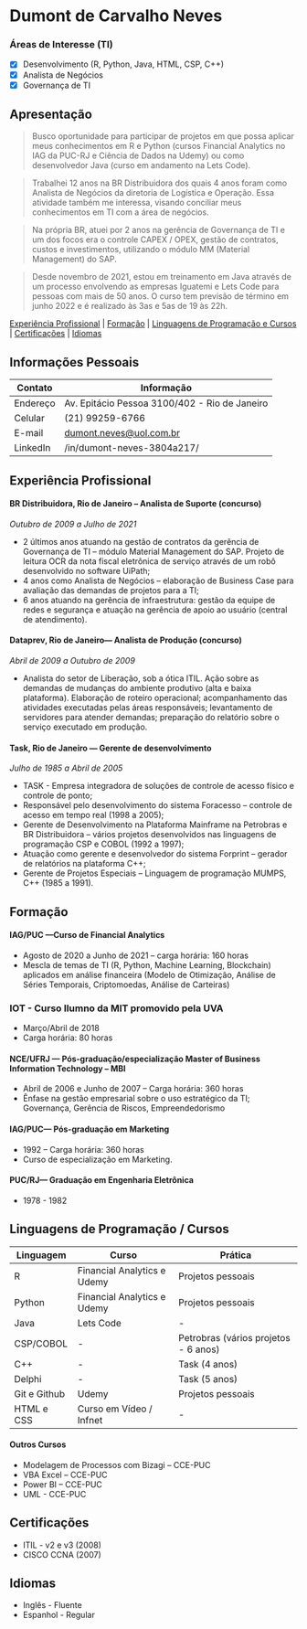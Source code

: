 # Dumont de Carvalho Neves
### Áreas de Interesse (TI)
- [X] Desenvolvimento (R, Python, Java, HTML, CSP, C++)
- [X] Analista de Negócios
- [X] Governança de TI

## Apresentação
>Busco oportunidade para participar de projetos em que possa aplicar meus conhecimentos em R e Python (cursos Financial Analytics no IAG da PUC-RJ e Ciência de Dados na Udemy) ou como desenvolvedor Java (curso em andamento na Lets Code).   

>Trabalhei 12 anos na BR Distribuidora dos quais 4 anos foram como Analista de Negócios da diretoria de Logística e Operação. Essa atividade também me interessa, visando conciliar meus conhecimentos em TI com a área de negócios. 

>Na própria BR, atuei por 2 anos na gerência de Governança de TI e um dos focos era o controle CAPEX / OPEX, gestão de contratos, custos e investimentos, utilizando o módulo MM (Material Management) do SAP.

>Desde novembro de 2021, estou em treinamento em Java através de um processo envolvendo as empresas Iguatemi e Lets Code para pessoas com mais de 50 anos.  O curso tem previsão de término em junho 2022 e é realizado às 3as e 5as de 19 às 22h.

[Experiência Profissional](#experiência-profissional) |
[Formação](#formação) |
[Linguagens de Programação e Cursos](#linguagens-de-programação--cursos) |
[Certificações](#certificações) |
[Idiomas](#idiomas)
## Informações Pessoais
Contato | Informação
----------- | ---------
Endereço | Av. Epitácio Pessoa 3100/402 - Rio de Janeiro
Celular | (21) 99259-6766
E-mail | dumont.neves@uol.com.br
LinkedIn | /in/dumont-neves-3804a217/

## Experiência Profissional
#### BR Distribuidora, Rio de Janeiro – Analista de Suporte (concurso)
_Outubro de 2009 a Julho de 2021_
* 2 últimos anos atuando na gestão de contratos da gerência de Governança de TI – módulo Material Management do SAP.  Projeto de leitura OCR da nota fiscal eletrônica de serviço através de um robô desenvolvido no software UiPath;
* 4 anos como Analista de Negócios – elaboração de Business Case para avaliação das demandas de projetos para a TI;
* 6 anos atuando na gerência de infraestrutura: gestão da equipe de redes e segurança e atuação na gerência de apoio ao usuário (central de atendimento). 

#### Dataprev, Rio de Janeiro— Analista de Produção (concurso)
_Abril de 2009 a Outubro de 2009_
* Analista do setor de Liberação, sob a ótica ITIL.  Ação sobre as demandas de mudanças do ambiente produtivo (alta e baixa plataforma). Elaboração de roteiro operacional; acompanhamento das atividades executadas pelas áreas responsáveis; levantamento de servidores para atender demandas; preparação do relatório sobre o serviço executado em produção.

#### Task, Rio de Janeiro — Gerente de desenvolvimento
_Julho de 1985 a Abril de 2005_
* TASK - Empresa integradora de soluções de controle de acesso físico e controle de ponto;
* Responsável pelo desenvolvimento do sistema Foracesso – controle de acesso em tempo real (1998 a 2005); 
* Gerente de Desenvolvimento na Plataforma Mainframe na Petrobras e BR Distribuidora – vários projetos desenvolvidos nas linguagens de programação CSP e COBOL (1992 a 1997);
* Atuação como gerente e desenvolvedor do sistema Forprint – gerador de relatórios na plataforma C++;
* Gerente de Projetos Especiais – Linguagem de programação MUMPS, C++ (1985 a 1991).

## Formação
#### IAG/PUC —Curso de Financial Analytics 
* Agosto de 2020 a Junho de 2021 – carga horária: 160 horas
* Mescla de temas de TI (R, Python, Machine Learning, Blockchain) aplicados em análise financeira (Modelo de Otimização, Análise de Séries Temporais, Criptomoedas, Análise de Carteiras)

### IOT - Curso Ilumno da MIT promovido pela UVA
* Março/Abril de 2018
* Carga horária: 80 horas

#### NCE/UFRJ — Pós-graduação/especialização Master of Business Information Technology – MBI
* Abril de 2006 e Junho de 2007 – Carga horária: 360 horas
* Ênfase na gestão empresarial sobre o uso estratégico da TI; Governança, Gerência de Riscos, Empreendedorismo

#### IAG/PUC— Pós-graduação em Marketing
* 1992 – Carga horária: 360 horas
* Curso de especialização em Marketing.  

#### PUC/RJ— Graduação em Engenharia Eletrônica
* 1978 - 1982

## Linguagens de Programação / Cursos
Linguagem | Curso | Prática
----------- | --------- | ---------
R | Financial Analytics e Udemy | Projetos pessoais
Python | Financial Analytics e Udemy | Projetos pessoais
Java |	Lets Code | -
CSP/COBOL	| - |	Petrobras (vários projetos - 6 anos)
C++	| - |	Task (4 anos)
Delphi | - | Task (5 anos)
Git e Github | Udemy | Projetos pessoais	
HTML e CSS | Curso em Vídeo / Infnet | -	

#### Outros Cursos
* Modelagem de Processos com Bizagi – CCE-PUC
* VBA Excel – CCE-PUC
* Power BI – CCE-PUC
* UML - CCE-PUC

## Certificações
* ITIL - v2 e v3 (2008)
* CISCO CCNA (2007)

## Idiomas
* Inglês - Fluente
* Espanhol - Regular
